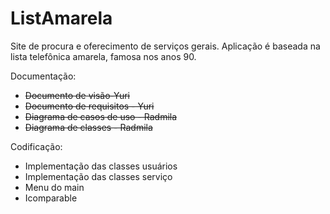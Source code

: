 # ListAmarela
Site de procura e oferecimento de serviços gerais. Aplicação é baseada na lista telefônica amarela, famosa nos anos 90.

Documentação:
- ~~Documento de visão-Yuri~~
- ~~Documento de requisitos - Yuri~~
- ~~Diagrama de casos de uso - Radmila~~
- ~~Diagrama de classes - Radmila~~

Codificação:
- Implementação das classes usuários
- Implementação das classes serviço
- Menu do main
- Icomparable
